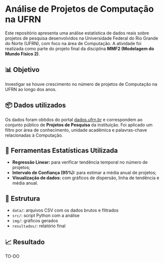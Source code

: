 # Análise de Projetos de Computação na UFRN

Este repositório apresenta uma análise estatística de dados reais sobre projetos de pesquisa desenvolvidos na Universidade Federal do Rio Grande do Norte (UFRN), com foco na área de Computação. A atividade foi realizada como parte do projeto final da disciplina **MMF2 (Modelagem do Mundo Físico 2)**.

## 📊 Objetivo
Investigar se houve crescimento no número de projetos de Computação na UFRN ao longo dos anos.

## 📦 Dados utilizados

Os dados foram obtidos do portal [dados.ufrn.br](https://dados.ufrn.br) e correspondem ao conjunto público de **Projetos de Pesquisa** da instituição. Foi aplicado um filtro por área de conhecimento, unidade acadêmica e palavras-chave relacionadas à Computação.

## 🔧 Ferramentas Estatísticas Utilizada
- **Regressão Linear:** para verificar tendência temporal no número de projetos;
- **Intervalo de Confiança (95%):** para estimar a média anual de projetos;
- **Visualização de dados:** com gráficos de dispersão, linha de tendência e média anual.

## 📁 Estrutura
- `data/`: arquivos CSV com os dados brutos e filtrados
- `src/`: script Python com a análise
- `img/`: gráficos gerados
- `resultados/`: relatório final

## 📈 Resultado
TO-DO

